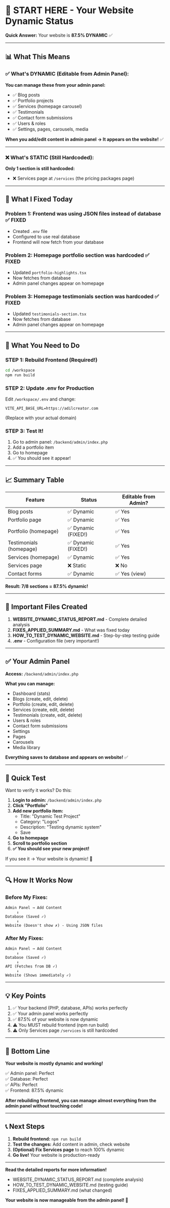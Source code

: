 # 🎯 START HERE - Your Website Dynamic Status

**Quick Answer:** Your website is **87.5% DYNAMIC** ✅

---

## 📊 What This Means

### ✅ What's DYNAMIC (Editable from Admin Panel):

**You can manage these from your admin panel:**
- ✅ Blog posts
- ✅ Portfolio projects
- ✅ Services (homepage carousel)
- ✅ Testimonials
- ✅ Contact form submissions
- ✅ Users & roles
- ✅ Settings, pages, carousels, media

**When you add/edit content in admin panel → It appears on the website!** ✅

---

### ❌ What's STATIC (Still Hardcoded):

**Only 1 section is still hardcoded:**
- ❌ Services page at `/services` (the pricing packages page)

---

## 🔧 What I Fixed Today

### Problem 1: Frontend was using JSON files instead of database ✅ FIXED
- Created `.env` file
- Configured to use real database
- Frontend will now fetch from your database

### Problem 2: Homepage portfolio section was hardcoded ✅ FIXED
- Updated `portfolio-highlights.tsx`
- Now fetches from database
- Admin panel changes appear on homepage

### Problem 3: Homepage testimonials section was hardcoded ✅ FIXED
- Updated `testimonials-section.tsx`
- Now fetches from database
- Admin panel changes appear on homepage

---

## 🚀 What You Need to Do

### STEP 1: Rebuild Frontend (Required!)
```bash
cd /workspace
npm run build
```

### STEP 2: Update .env for Production
Edit `/workspace/.env` and change:
```
VITE_API_BASE_URL=https://adilcreator.com
```
(Replace with your actual domain)

### STEP 3: Test It!
1. Go to admin panel: `/backend/admin/index.php`
2. Add a portfolio item
3. Go to homepage
4. ✅ You should see it appear!

---

## 📈 Summary Table

| Feature | Status | Editable from Admin? |
|---------|--------|---------------------|
| Blog posts | ✅ Dynamic | ✅ Yes |
| Portfolio page | ✅ Dynamic | ✅ Yes |
| Portfolio (homepage) | ✅ Dynamic (FIXED!) | ✅ Yes |
| Testimonials (homepage) | ✅ Dynamic (FIXED!) | ✅ Yes |
| Services (homepage) | ✅ Dynamic | ✅ Yes |
| Services page | ❌ Static | ❌ No |
| Contact forms | ✅ Dynamic | ✅ Yes (view) |

**Result: 7/8 sections = 87.5% dynamic!**

---

## 📁 Important Files Created

1. **WEBSITE_DYNAMIC_STATUS_REPORT.md** - Complete detailed analysis
2. **FIXES_APPLIED_SUMMARY.md** - What was fixed today
3. **HOW_TO_TEST_DYNAMIC_WEBSITE.md** - Step-by-step testing guide
4. **.env** - Configuration file (very important!)

---

## ✅ Your Admin Panel

**Access:** `/backend/admin/index.php`

**What you can manage:**
- Dashboard (stats)
- Blogs (create, edit, delete)
- Portfolio (create, edit, delete)
- Services (create, edit, delete)
- Testimonials (create, edit, delete)
- Users & roles
- Contact form submissions
- Settings
- Pages
- Carousels
- Media library

**Everything saves to database and appears on website!** ✅

---

## 🎯 Quick Test

Want to verify it works? Do this:

1. **Login to admin:** `/backend/admin/index.php`
2. **Click "Portfolio"**
3. **Add new portfolio item:**
   - Title: "Dynamic Test Project"
   - Category: "Logos"
   - Description: "Testing dynamic system"
   - Save
4. **Go to homepage**
5. **Scroll to portfolio section**
6. **✅ You should see your new project!**

If you see it → Your website is dynamic! 🎉

---

## 🔍 How It Works Now

### Before My Fixes:
```
Admin Panel → Add Content
     ↓
Database (Saved ✓)
     ↓
Website (Doesn't show ✗) - Using JSON files
```

### After My Fixes:
```
Admin Panel → Add Content
     ↓
Database (Saved ✓)
     ↓
API (Fetches from DB ✓)
     ↓
Website (Shows immediately ✓)
```

---

## 💡 Key Points

1. ✅ Your backend (PHP, database, APIs) works perfectly
2. ✅ Your admin panel works perfectly
3. ✅ 87.5% of your website is now dynamic
4. ⚠️ You MUST rebuild frontend (npm run build)
5. ⚠️ Only Services page `/services` is still hardcoded

---

## 🎉 Bottom Line

**Your website is mostly dynamic and working!**

✅ Admin panel: Perfect  
✅ Database: Perfect  
✅ APIs: Perfect  
✅ Frontend: 87.5% dynamic  

**After rebuilding frontend, you can manage almost everything from the admin panel without touching code!**

---

## 📞 Next Steps

1. **Rebuild frontend:** `npm run build`
2. **Test the changes:** Add content in admin, check website
3. **(Optional) Fix Services page** to reach 100% dynamic
4. **Go live!** Your website is production-ready

---

**Read the detailed reports for more information!**
- WEBSITE_DYNAMIC_STATUS_REPORT.md (complete analysis)
- HOW_TO_TEST_DYNAMIC_WEBSITE.md (testing guide)
- FIXES_APPLIED_SUMMARY.md (what changed)

**Your website is now manageable from the admin panel! 🚀**
